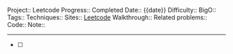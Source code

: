 Project:: Leetcode
Progress:: Completed
Date:: {{date}}
Difficulty:: 
BigO:: 
Tags:: 
Techniques:: 
Sites:: [Leetcode]()
Walkthrough:: 
Related problems:: 
Code:: 
Note:: 

---
- [ ] 